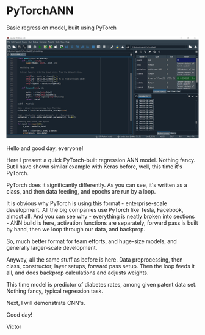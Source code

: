 # PyTorchANN
Basic regression model, built using PyTorch

![alt text](https://github.com/VBukowsky81/PyTorchANN/blob/main/PyTorchANNPic.jpg)

Hello and good day, everyone!

Here I present a quick PyTorch-built regression ANN model. Nothing fancy. But I have shown similar example with Keras before, well, this time it's PyTorch.

PyTorch does it significantly differently. As you can see, it's written as a class, and then data feeding, and epochs are run by a loop.

It is obvious why PyTorch is using this format - enterprise-scale development. All the big companies use PyTorch like Tesla, Facebook, almost all. And you can see why - everything is neatly broken into sections - ANN build is here, activation functions are separately, forward pass is built by hand, then we loop through our data, and backprop.

So, much better format for team efforts, and huge-size models, and generally larger-scale development.

Anyway, all the same stuff as before is here. Data preprocessing, then class, constructor, layer setups, forward pass setup. Then the loop feeds it all, and does backprop calculations and adjusts weights.

This time model is predictor of diabetes rates, among given patent data set. Nothing fancy, typical regression task.

Next, I will demonstrate CNN's.

Good day!

Victor
